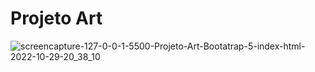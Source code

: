 # Projeto Art

![screencapture-127-0-0-1-5500-Projeto-Art-Bootatrap-5-index-html-2022-10-29-20_38_10](https://user-images.githubusercontent.com/53302984/198856369-b1f285d5-58d8-4422-ad1a-eb57b1df032f.png)
